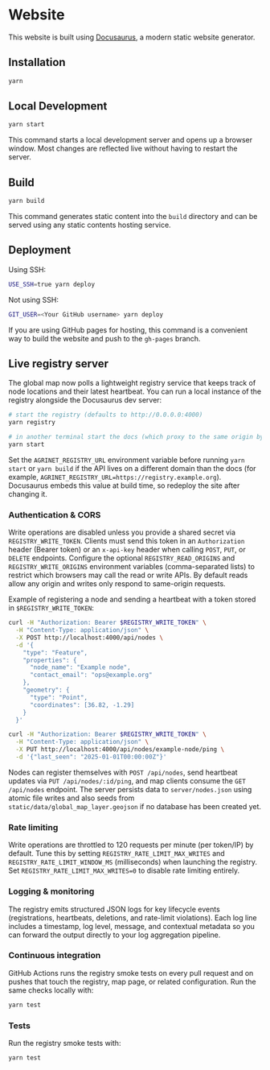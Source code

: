 # Website

This website is built using [Docusaurus](https://docusaurus.io/), a modern static website generator.

## Installation

```bash
yarn
```

## Local Development

```bash
yarn start
```

This command starts a local development server and opens up a browser window. Most changes are reflected live without having to restart the server.

## Build

```bash
yarn build
```

This command generates static content into the `build` directory and can be served using any static contents hosting service.

## Deployment

Using SSH:

```bash
USE_SSH=true yarn deploy
```

Not using SSH:

```bash
GIT_USER=<Your GitHub username> yarn deploy
```

If you are using GitHub pages for hosting, this command is a convenient way to build the website and push to the `gh-pages` branch.

## Live registry server

The global map now polls a lightweight registry service that keeps track of node
locations and their latest heartbeat. You can run a local instance of the
registry alongside the Docusaurus dev server:

```bash
# start the registry (defaults to http://0.0.0.0:4000)
yarn registry

# in another terminal start the docs (which proxy to the same origin by default)
yarn start
```

Set the `AGRINET_REGISTRY_URL` environment variable before running `yarn start`
or `yarn build` if the API lives on a different domain than the docs (for
example, `AGRINET_REGISTRY_URL=https://registry.example.org`). Docusaurus
embeds this value at build time, so redeploy the site after changing it.

### Authentication & CORS

Write operations are disabled unless you provide a shared secret via
`REGISTRY_WRITE_TOKEN`. Clients must send this token in an `Authorization`
header (Bearer token) or an `x-api-key` header when calling `POST`, `PUT`, or
`DELETE` endpoints. Configure the optional `REGISTRY_READ_ORIGINS` and
`REGISTRY_WRITE_ORIGINS` environment variables (comma-separated lists) to
restrict which browsers may call the read or write APIs. By default reads allow
any origin and writes only respond to same-origin requests.

Example of registering a node and sending a heartbeat with a token stored in
`$REGISTRY_WRITE_TOKEN`:

```bash
curl -H "Authorization: Bearer $REGISTRY_WRITE_TOKEN" \
  -H "Content-Type: application/json" \
  -X POST http://localhost:4000/api/nodes \
  -d '{
    "type": "Feature",
    "properties": {
      "node_name": "Example node",
      "contact_email": "ops@example.org"
    },
    "geometry": {
      "type": "Point",
      "coordinates": [36.82, -1.29]
    }
  }'

curl -H "Authorization: Bearer $REGISTRY_WRITE_TOKEN" \
  -H "Content-Type: application/json" \
  -X PUT http://localhost:4000/api/nodes/example-node/ping \
  -d '{"last_seen": "2025-01-01T00:00:00Z"}'
```

Nodes can register themselves with `POST /api/nodes`, send heartbeat updates via
`PUT /api/nodes/:id/ping`, and map clients consume the `GET /api/nodes`
endpoint. The server persists data to `server/nodes.json` using atomic file
writes and also seeds from `static/data/global_map_layer.geojson` if no
database has been created yet.

### Rate limiting

Write operations are throttled to 120 requests per minute (per token/IP) by
default. Tune this by setting `REGISTRY_RATE_LIMIT_MAX_WRITES` and
`REGISTRY_RATE_LIMIT_WINDOW_MS` (milliseconds) when launching the registry. Set
`REGISTRY_RATE_LIMIT_MAX_WRITES=0` to disable rate limiting entirely.

### Logging & monitoring

The registry emits structured JSON logs for key lifecycle events (registrations,
heartbeats, deletions, and rate-limit violations). Each log line includes a
timestamp, log level, message, and contextual metadata so you can forward the
output directly to your log aggregation pipeline.

### Continuous integration

GitHub Actions runs the registry smoke tests on every pull request and on
pushes that touch the registry, map page, or related configuration. Run the same
checks locally with:

```bash
yarn test
```

### Tests

Run the registry smoke tests with:

```bash
yarn test
```
